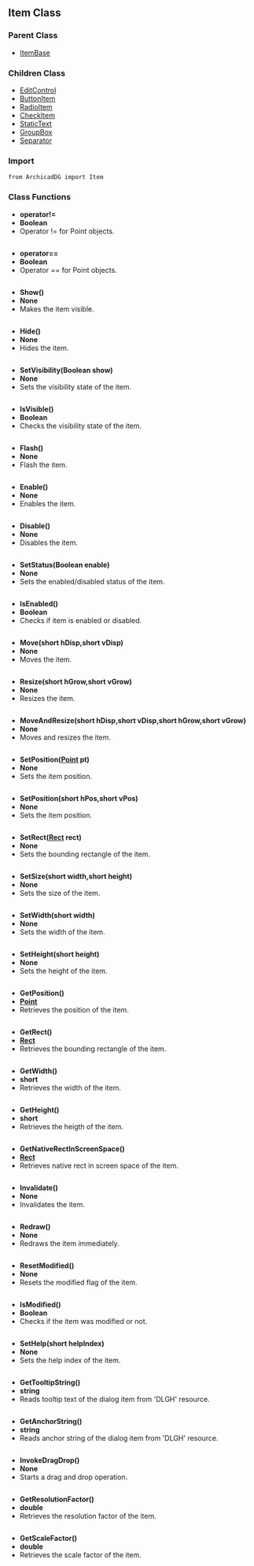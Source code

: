 ## Item Class

### Parent Class
* [ItemBase](ItemBase.md)

### Children Class
* [EditControl](../m_edit_control/EditControl.md)
* [ButtonItem](../m_button/ButtonItem.md)
* [RadioItem](../m_radio_item/RadioItem.md)
* [CheckItem](../m_check_item/CheckItem.md)
* [StaticText](../m_static_item/StaticText.md)
* [GroupBox](../m_static_item/GroupBox.md)
* [Separator](../m_static_item/Separator.md)

### Import
```
from ArchicadDG import Item
``` 

### Class Functions

* **operator!=**
* **Boolean**
* Operator != for Point objects.

```

```

* **operator==**
* **Boolean**
* Operator == for Point objects.

```

```

* **Show()**
* **None**
* Makes the item visible.
```

```


* **Hide()**
* **None**
* Hides the item.

```

```

* **SetVisibility(Boolean show)**
* **None**
* Sets the visibility state of the item.

```

```

* **IsVisible()**
* **Boolean**
* Checks the visibility state of the item.

```

```

* **Flash()**
* **None**
* Flash the item.

```

```

* **Enable()**
* **None**
* Enables the item.

```

```

* **Disable()**
* **None**
* Disables the item.

```

```

* **SetStatus(Boolean enable)**
* **None**
* Sets the enabled/disabled status of the item.

```

```

* **IsEnabled()**
* **Boolean**
* Checks if item is enabled or disabled.

```

```

* **Move(short hDisp,short vDisp)**
* **None**
* Moves the item.

```

```

* **Resize(short hGrow,short vGrow)**
* **None**
* Resizes the item.

```

```

* **MoveAndResize(short hDisp,short vDisp,short hGrow,short vGrow)**
* **None**
* Moves and resizes the item.

```

```

* **SetPosition([Point](../Point.md) pt)**
* **None**
* Sets the item position.

```

```

* **SetPosition(short hPos,short vPos)**
* **None**
* Sets the item position.

```

```

* **SetRect([Rect](../Rect.md) rect)**
* **None**
* Sets the bounding rectangle of the item.

```

```

* **SetSize(short width,short height)**
* **None**
* Sets the size of the item.

```

```

* **SetWidth(short width)**
* **None**
* Sets the width of the item.

```

```

* **SetHeight(short height)**
* **None**
* Sets the height of the item.

```

```

* **GetPosition()**
* **[Point](../Point.md)**
* Retrieves the position of the item.

```

```

* **GetRect()**
* **[Rect](../Rect.md)**
* Retrieves the bounding rectangle of the item.

```

```
* **GetWidth()**
* **short**
* Retrieves the width of the item.

```

```
* **GetHeight()**
* **short**
* Retrieves the heigth of the item.

```

```
* **GetNativeRectInScreenSpace()**
* **[Rect](../Rect.md)**
* Retrieves native rect in screen space of the item.

```

```
* **Invalidate()**
* **None**
* Invalidates the item.

```

```
* **Redraw()**
* **None**
* Redraws the item immediately.

```

```
* **ResetModified()**
* **None**
* Resets the modified flag of the item.

```

```
* **IsModified()**
* **Boolean**
* Checks if the item was modified or not.

```

```
* **SetHelp(short helpIndex)**
* **None**
* Sets the help index of the item.

```

```
* **GetTooltipString()**
* **string**
* Reads tooltip text of the dialog item from 'DLGH' resource.

```

```
* **GetAnchorString()**
* **string**
* Reads anchor string of the dialog item from 'DLGH' resource.

```

```
* **InvokeDragDrop()**
* **None**
* Starts a drag and drop operation.

```

```
* **GetResolutionFactor()**
* **double**
* Retrieves the resolution factor of the item.

```

```
* **GetScaleFactor()**
* **double**
* Retrieves the scale factor of the item.

```

```